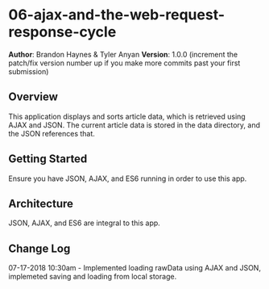 # 06-ajax-and-the-web-request-response-cycle

**Author**: Brandon Haynes & Tyler Anyan
**Version**: 1.0.0 (increment the patch/fix version number up if you make more commits past your first submission)

## Overview
This application displays and sorts article data, which is retrieved using AJAX and JSON. The current article data is stored in the data directory, and the JSON references that. 

## Getting Started
Ensure you have JSON, AJAX, and ES6 running in order to use this app.

## Architecture
 JSON, AJAX, and ES6 are integral to this app.

## Change Log
07-17-2018 10:30am - Implemented loading rawData using AJAX and JSON, implemeted saving and loading from local storage.